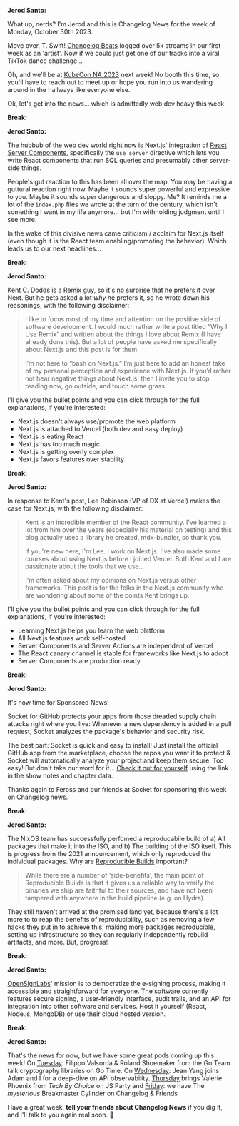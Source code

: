**Jerod Santo:**

What up, nerds? I'm Jerod and this is Changelog News for the week of Monday, October 30th 2023.

Move over, T. Swift! [Changelog Beats](https://changelog.com/beats) logged over 5k streams in our first week as an 'artist'. Now if we could just get one of our tracks into a viral TikTok dance challenge...

Oh, and we'll be at [KubeCon NA 2023](https://events.linuxfoundation.org/kubecon-cloudnativecon-north-america/) next week! No booth this time, so you'll have to reach out to meet up or hope you run into us wandering around in the hallways like everyone else.

Ok, let's get into the news... which is admittedly web dev heavy this week.

**Break:**

**Jerod Santo:**

The hubbub of the web dev world right now is Next.js' integration of [React Server Components](https://react.dev/learn/start-a-new-react-project#bleeding-edge-react-frameworks), specifically the `use server` directive which lets you write React components that run SQL queries and presumably other server-side things.

People's gut reaction to this has been all over the map. You may be having a guttural reaction right now. Maybe it sounds super powerful and expressive to you. Maybe it sounds super dangerous and sloppy. Me? It reminds me a lot of the `index.php` files we wrote at the turn of the century, which isn't something I want in my life anymore... but I'm withholding judgment until I see more.

In the wake of this divisive news came criticism / acclaim for Next.js itself (even though it is the React team enabling/promoting the behavior). Which leads us to our next headlines...

**Break:**

**Jerod Santo:**

Kent C. Dodds is a [Remix](https://remix.run) guy, so it's no surprise that he prefers it over Next. But he gets asked a lot _why_ he prefers it, so he wrote down his reasonings, with the following disclaimer:

> I like to focus most of my time and attention on the positive side of software development. I would much rather write a post titled “Why I Use Remix” and written about the things I love about Remix (I have already done this). But a lot of people have asked me specifically about Next.js and this post is for them
>
> I’m not here to “bash on Next.js.” I’m just here to add an honest take of my personal perception and experience with Next.js. If you’d rather not hear negative things about Next.js, then I invite you to stop reading now, go outside, and touch some grass.

I'll give you the bullet points and you can click through for the full explanations, if you're interested:

- Next.js doesn't always use/promote the web platform
- Next.js is attached to Vercel (both dev and easy deploy)
- Next.js is eating React
- Next.js has too much magic
- Next.js is getting overly complex
- Next.js favors features over stability

**Break:**

**Jerod Santo:**

In response to Kent's post, Lee Robinson (VP of DX at Vercel) makes the case for Next.js, with the following disclaimer:

> Kent is an incredible member of the React community. I've learned a lot from him over the years (especially his material on testing) and this blog actually uses a library he created, mdx-bundler, so thank you.
>
> If you're new here, I'm Lee. I work on Next.js. I've also made some courses about using Next.js before I joined Vercel. Both Kent and I are passionate about the tools that we use...
>
>  I'm often asked about my opinions on Next.js versus other frameworks. This post is for the folks in the Next.js community who are wondering about some of the points Kent brings up.

I'll give you the bullet points and you can click through for the full explanations, if you're interested:

- Learning Next.js helps you learn the web platform
- All Next.js features work self-hosted
- Server Components and Server Actions are independent of Vercel
- The React canary channel is stable for frameworks like Next.js to adopt
- Server Components are production ready

**Break:**

**Jerod Santo:**

It's now time for Sponsored News!

Socket for GitHub protects your apps from those dreaded supply chain attacks right where you live: Whenever a new dependency is added in a pull request, Socket analyzes the package's behavior and security risk.

The best part: Socket is quick and easy to install! Just install the official GitHub app from the marketplace, choose the repos you want it to protect & Socket will automatically analyze your project and keep them secure. Too easy! But don't take our word for it... [Check it out for yourself](https://socket.dev/features/GitHub?utm_source=changelog&utm_medium=newsletter&utm_campaign=changelog-news) using the link in the show notes and chapter data.

Thanks again to Feross and our friends at Socket for sponsoring this week on Changelog news.

**Break:**

**Jerod Santo:**

The NixOS team has successfully perfomed a reproducabile build of a) All packages that make it into the ISO, and b) The building of the ISO itself. This is progress from the 2021 announcement, which only reproduced the individual packages. Why are [Reproducible Builds](https://reproducible-builds.org/) important?

> While there are a number of ‘side-benefits’, the main point of Reproducible Builds is that it gives us a reliable way to verify the binaries we ship are faithful to their sources, and have not been tampered with anywhere in the build pipeline (e.g. on Hydra).

They still haven't arrived at the promised land yet, because there's a lot more to to reap the benefits of reproducibility, such as removing a few hacks they put in to achieve this, making more packages reproducible, setting up infrastructure so they can regularly independently rebuild artifacts, and more. But, progress!

**Break:**

**Jerod Santo:**

[OpenSignLabs](https://www.opensignlabs.com)' mission is to democratize the e-signing process, making it accessible and straightforward for everyone. The software currently features secure signing, a user-friendly interface, audit trails, and an API for integration into other software and services. Host it yourself (React, Node.js, MongoDB) or use their cloud hosted version.

**Break:**

**Jerod Santo:**

That's the news for now, but we have some great pods coming up this week! On [Tuesday](https://gotime.fm): Filippo Valsorda & Roland Shoemaker from the Go Team talk cryptography libraries on Go Time. On [Wednesday](https://changelog.fm): Jean Yang joins Adam and I for a deep-dive on API observability. [Thursday](https://jsparty.fm) brings Valerie Phoenix from _Tech By Choice_ on JS Party and [Friday](https://changelog.com/friends): we have The _mysterious_ Breakmaster Cylinder on Changelog & Friends

Have a great week, **tell your friends about Changelog News** if you dig it, and I'll talk to you again real soon. 💚
